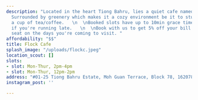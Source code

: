 ```yaml
---
description: "Located in the heart Tiong Bahru, lies a quiet cafe named 'Flock Cafe'.
  Surrounded by greenery which makes it a cozy environment be it to study or enjoy
  a cup of tea/coffee.   \n  \nBooked slots have up to 10min grace time, do pm us/email
  if you're running late.   \n  \nBook with us to get 5% off your bill & a priority
  seat on the days you're coming to visit. "
affordability: "$$"
title: Flock Cafe
splash_image: "/uploads/flockc.jpeg"
location_scout: []
slots:
- slot: Mon-Thur, 2pm-4pm
- slot: Mon-Thur, 12pm-2pm
address: "#01-25 Tiong Bahru Estate, Moh Guan Terrace, Block 78, 162078"
instagram_post: ''

---
```

